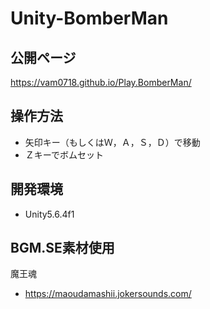 # Unity-BomberMan

## 公開ページ
https://vam0718.github.io/Play.BomberMan/
 
## 操作方法
- 矢印キー（もしくはＷ，Ａ，Ｓ，Ｄ）で移動
- Ｚキーでボムセット

## 開発環境
- Unity5.6.4f1

## BGM.SE素材使用
 魔王魂
- https://maoudamashii.jokersounds.com/
